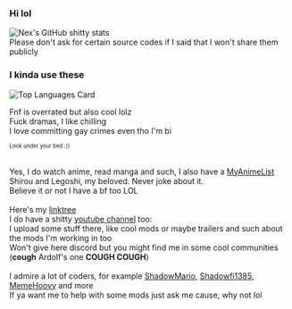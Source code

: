 ### Hi lol
![Nex's GitHub shitty stats](https://github-readme-stats.vercel.app/api?username=NexIsDumb&show_icons=true&theme=outrun&title_color=952deb&count_private=true&include_all_commits=true)<br />
Please don't ask for certain source codes if I said that I won't share them publicly<br />

### I kinda use these
![Top Languages Card](https://github-readme-stats.vercel.app/api/top-langs/?username=NexIsDumb)

Fnf is overrated but also cool lolz<br />
Fuck dramas, I like chilling<br />
I love committing gay crimes even tho I'm bi<br />

<sup><sub>Look under your bed :))</sub></sup>

<br />Yes, I do watch anime, read manga and such, I also have a [MyAnimeList](https://myanimelist.net/profile/Nex_isDumb)<br />
Shirou and Legoshi, my beloved. Never joke about it.<br />
Believe it or not I have a bf too LOL<br />
<br />
Here's my [linktree](https://linktr.ee/just_nex)<br />
I do have a shitty [youtube channel](https://www.youtube.com/channel/UCGYFBvlsfZIFQoFAOIF3IsQ) too:<br />
I upload some stuff there, like cool mods or maybe trailers and such about the mods I'm working in too<br />
Won't give here discord but you might find me in some cool communities (**cough** Ardolf's one **COUGH COUGH**)<br />
<br />
I admire a lot of coders, for example [ShadowMario](https://github.com/ShadowMario), [Shadowfi1385](https://github.com/Shadowfi1385), [MemeHoovy](https://github.com/MemeHoovy) and more<br />
If ya want me to help with some mods just ask me cause, why not lol
